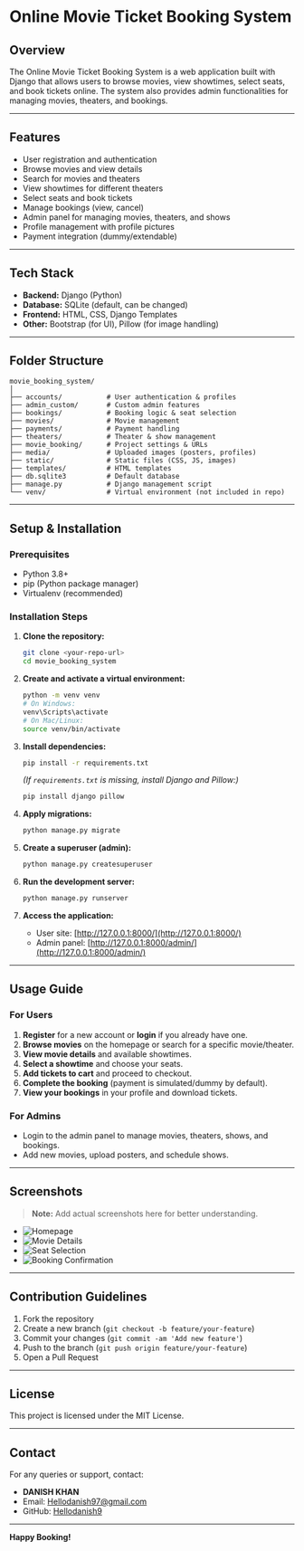 # Online Movie Ticket Booking System

## Overview

The Online Movie Ticket Booking System is a web application built with Django that allows users to browse movies, view showtimes, select seats, and book tickets online. The system also provides admin functionalities for managing movies, theaters, and bookings.

---

## Features

- User registration and authentication
- Browse movies and view details
- Search for movies and theaters
- View showtimes for different theaters
- Select seats and book tickets
- Manage bookings (view, cancel)
- Admin panel for managing movies, theaters, and shows
- Profile management with profile pictures
- Payment integration (dummy/extendable)

---

## Tech Stack

- **Backend:** Django (Python)
- **Database:** SQLite (default, can be changed)
- **Frontend:** HTML, CSS, Django Templates
- **Other:** Bootstrap (for UI), Pillow (for image handling)

---

## Folder Structure

```
movie_booking_system/
│
├── accounts/           # User authentication & profiles
├── admin_custom/       # Custom admin features
├── bookings/           # Booking logic & seat selection
├── movies/             # Movie management
├── payments/           # Payment handling
├── theaters/           # Theater & show management
├── movie_booking/      # Project settings & URLs
├── media/              # Uploaded images (posters, profiles)
├── static/             # Static files (CSS, JS, images)
├── templates/          # HTML templates
├── db.sqlite3          # Default database
├── manage.py           # Django management script
└── venv/               # Virtual environment (not included in repo)
```

---

## Setup & Installation

### Prerequisites
- Python 3.8+
- pip (Python package manager)
- Virtualenv (recommended)

### Installation Steps

1. **Clone the repository:**
   ```bash
   git clone <your-repo-url>
   cd movie_booking_system
   ```

2. **Create and activate a virtual environment:**
   ```bash
   python -m venv venv
   # On Windows:
   venv\Scripts\activate
   # On Mac/Linux:
   source venv/bin/activate
   ```

3. **Install dependencies:**
   ```bash
   pip install -r requirements.txt
   ```
   *(If `requirements.txt` is missing, install Django and Pillow:)*
   ```bash
   pip install django pillow
   ```

4. **Apply migrations:**
   ```bash
   python manage.py migrate
   ```

5. **Create a superuser (admin):**
   ```bash
   python manage.py createsuperuser
   ```

6. **Run the development server:**
   ```bash
   python manage.py runserver
   ```

7. **Access the application:**
   - User site: [http://127.0.0.1:8000/](http://127.0.0.1:8000/)
   - Admin panel: [http://127.0.0.1:8000/admin/](http://127.0.0.1:8000/admin/)

---

## Usage Guide

### For Users
1. **Register** for a new account or **login** if you already have one.
2. **Browse movies** on the homepage or search for a specific movie/theater.
3. **View movie details** and available showtimes.
4. **Select a showtime** and choose your seats.
5. **Add tickets to cart** and proceed to checkout.
6. **Complete the booking** (payment is simulated/dummy by default).
7. **View your bookings** in your profile and download tickets.

### For Admins
- Login to the admin panel to manage movies, theaters, shows, and bookings.
- Add new movies, upload posters, and schedule shows.

---

## Screenshots

> **Note:** Add actual screenshots here for better understanding.

- ![Homepage](movie_booking_system/screenshots/homepage.png)
- ![Movie Details](movie_booking_system/screenshots/movie_details.png)
- ![Seat Selection](movie_booking_system/screenshots/seat_selection.png)
- ![Booking Confirmation](movie_booking_system/screenshots/booking_confirmation.png)

---

## Contribution Guidelines

1. Fork the repository
2. Create a new branch (`git checkout -b feature/your-feature`)
3. Commit your changes (`git commit -am 'Add new feature'`)
4. Push to the branch (`git push origin feature/your-feature`)
5. Open a Pull Request

---

## License

This project is licensed under the MIT License.

---

## Contact

For any queries or support, contact:
- **DANISH KHAN**
- Email: Hellodanish97@gmail.com
- GitHub: [Hellodanish9](https://github.com/your-github-username)

---

**Happy Booking!** 
